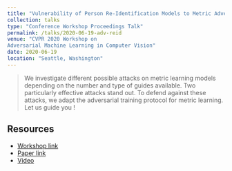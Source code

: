 ```yaml
---
title: "Vulnerability of Person Re-Identification Models to Metric Adversarial Attacks"
collection: talks
type: "Conference Workshop Proceedings Talk"
permalink: /talks/2020-06-19-adv-reid
venue: "CVPR 2020 Workshop on
Adversarial Machine Learning in Computer Vision"
date: 2020-06-19
location: "Seattle, Washington"
---
```


> We investigate different possible attacks on metric learning models depending on the number and type of guides available. Two particularly effective attacks stand out. To defend against these attacks, we adapt the adversarial training protocol for metric learning. Let us guide you !

## Resources

- [Workshop link](https://adv-workshop-2020.github.io/)
- [Paper link](https://openaccess.thecvf.com/content_CVPRW_2020/html/w47/Bouniot_Vulnerability_of_Person_Re-Identification_Models_to_Metric_Adversarial_Attacks_CVPRW_2020_paper.html)
- [Video](https://www.youtube.com/watch?v=X0YRPxzOMR0)
